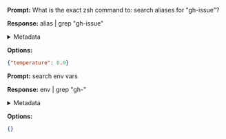 **Prompt:**
What is the exact zsh command to: search aliases for "gh-issue"?


**Response:**
alias | grep "gh-issue"

<details><summary>Metadata</summary>

- Duration: 931 ms
- Datetime: 2023-08-24T10:51:33.048518
- Model: gpt-3.5-turbo-0613

</details>

**Options:**
```json
{"temperature": 0.0}
```

**Prompt:**
search env vars

**Response:**
env | grep "gh-"

<details><summary>Metadata</summary>

- Duration: 994 ms
- Datetime: 2023-08-24T10:52:02.740752
- Model: gpt-3.5-turbo-0613

</details>

**Options:**
```json
{}
```

